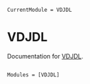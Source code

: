 ```@meta
CurrentModule = VDJDL
```

# VDJDL

Documentation for [VDJDL](https://github.com/mashu/VDJDL.jl).

```@index
```

```@autodocs
Modules = [VDJDL]
```
